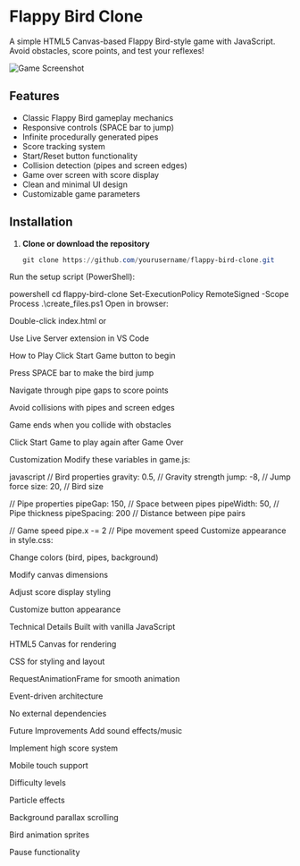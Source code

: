 # Flappy Bird Clone

A simple HTML5 Canvas-based Flappy Bird-style game with JavaScript. Avoid obstacles, score points, and test your reflexes!

![Game Screenshot](https://via.placeholder.com/400x600.png?text=Flappy+Bird+Clone+Screenshot)

## Features

- Classic Flappy Bird gameplay mechanics
- Responsive controls (SPACE bar to jump)
- Infinite procedurally generated pipes
- Score tracking system
- Start/Reset button functionality
- Collision detection (pipes and screen edges)
- Game over screen with score display
- Clean and minimal UI design
- Customizable game parameters

## Installation

1. **Clone or download the repository**
   ```powershell
   git clone https://github.com/yourusername/flappy-bird-clone.git

Run the setup script (PowerShell):

powershell
cd flappy-bird-clone
Set-ExecutionPolicy RemoteSigned -Scope Process
.\create_files.ps1
Open in browser:

Double-click index.html or

Use Live Server extension in VS Code

How to Play
Click Start Game button to begin

Press SPACE bar to make the bird jump

Navigate through pipe gaps to score points

Avoid collisions with pipes and screen edges

Game ends when you collide with obstacles

Click Start Game to play again after Game Over

Customization
Modify these variables in game.js:

javascript
// Bird properties
gravity: 0.5,    // Gravity strength
jump: -8,        // Jump force
size: 20,        // Bird size

// Pipe properties
pipeGap: 150,    // Space between pipes
pipeWidth: 50,    // Pipe thickness
pipeSpacing: 200  // Distance between pipe pairs

// Game speed
pipe.x -= 2      // Pipe movement speed
Customize appearance in style.css:

Change colors (bird, pipes, background)

Modify canvas dimensions

Adjust score display styling

Customize button appearance

Technical Details
Built with vanilla JavaScript

HTML5 Canvas for rendering

CSS for styling and layout

RequestAnimationFrame for smooth animation

Event-driven architecture

No external dependencies

Future Improvements
Add sound effects/music

Implement high score system

Mobile touch support

Difficulty levels

Particle effects

Background parallax scrolling

Bird animation sprites

Pause functionality

